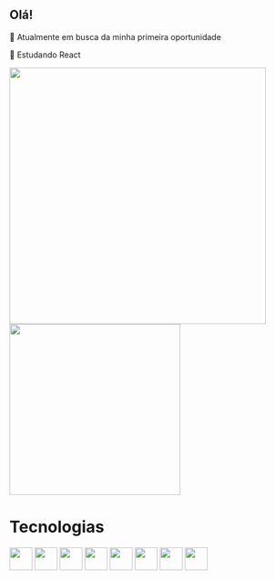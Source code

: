 ## Olá!

🔭 Atualmente em busca da minha primeira oportunidade

🌱 Estudando React
<div>
      <img width="450em" src="https://github-readme-stats.vercel.app/api?username=Italo-990&show_icons=true&theme=dark&include_all_commit=true&count_private=true" />
      <img width="300em" style="margin_left=p32;"src="https://github-readme-stats.vercel.app/api/top-langs/?username=Italo-990&layout=compact&theme=dark" />
</div>
<div>
  <h1>Tecnologias</h1>
  <img width="40px" src="https://cdn.jsdelivr.net/gh/devicons/devicon/icons/javascript/javascript-original.svg" />
  <img width="40px" src="https://cdn.jsdelivr.net/gh/devicons/devicon/icons/react/react-original.svg" />
  <img width="40px" src="https://cdn.jsdelivr.net/gh/devicons/devicon/icons/html5/html5-original.svg" />
  <img width="40px" src="https://cdn.jsdelivr.net/gh/devicons/devicon/icons/css3/css3-original.svg" />
  <img width="40px" src="https://cdn.jsdelivr.net/gh/devicons/devicon/icons/bootstrap/bootstrap-original.svg" />
  <img width="40px" src="https://cdn.jsdelivr.net/gh/devicons/devicon/icons/jquery/jquery-plain-wordmark.svg" />
  <img width="40px"src="https://cdn.jsdelivr.net/gh/devicons/devicon/icons/php/php-original.svg" />
  <img width="40px" src="https://cdn.jsdelivr.net/gh/devicons/devicon/icons/git/git-original.svg" />
<div>
